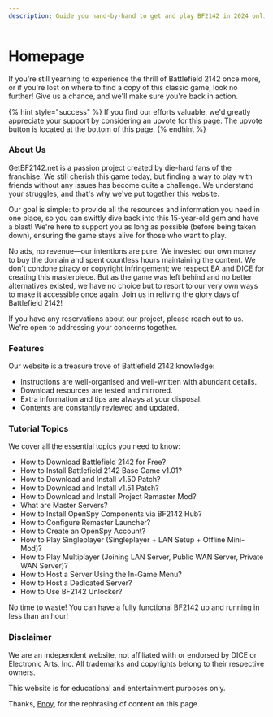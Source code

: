 ```yaml
---
description: Guide you hand-by-hand to get and play BF2142 in 2024 online for free!
---
```


# Homepage

If you're still yearning to experience the thrill of Battlefield 2142 once more, or if you're lost on where to find a copy of this classic game, look no further! Give us a chance, and we'll make sure you're back in action.

{% hint style="success" %}
If you find our efforts valuable, we'd greatly appreciate your support by considering an upvote for this page. The upvote button is located at the bottom of this page.
{% endhint %}

### About Us

GetBF2142.net is a passion project created by die-hard fans of the franchise. We still cherish this game today, but finding a way to play with friends without any issues has become quite a challenge. We understand your struggles, and that's why we've put together this website.

Our goal is simple: to provide all the resources and information you need in one place, so you can swiftly dive back into this 15-year-old gem and have a blast! We're here to support you as long as possible (before being taken down), ensuring the game stays alive for those who want to play.

No ads, no revenue—our intentions are pure. We invested our own money to buy the domain and spent countless hours maintaining the content. We don't condone piracy or copyright infringement; we respect EA and DICE for creating this masterpiece. But as the game was left behind and no better alternatives existed, we have no choice but to resort to our very own ways to make it accessible once again. Join us in reliving the glory days of Battlefield 2142!

If you have any reservations about our project, please reach out to us. We're open to addressing your concerns together.

### Features

Our website is a treasure trove of Battlefield 2142 knowledge:

* Instructions are well-organised and well-written with abundant details.
* Download resources are tested and mirrored.
* Extra information and tips are always at your disposal.
* Contents are constantly reviewed and updated.

### Tutorial Topics

We cover all the essential topics you need to know:

* How to Download Battlefield 2142 for Free?
* How to Install Battlefield 2142 Base Game v1.01?
* How to Download and Install v1.50 Patch?
* How to Download and Install v1.51 Patch?
* How to Download and Install Project Remaster Mod?
* What are Master Servers?&#x20;
* How to Install OpenSpy Components via BF2142 Hub?
* How to Configure Remaster Launcher?
* How to Create an OpenSpy Account?
* How to Play Singleplayer (Singleplayer + LAN Setup + Offline Mini-Mod)?
* How to Play Multiplayer (Joining LAN Server, Public WAN Server, Private WAN Server)?
* How to Host a Server Using the In-Game Menu?
* How to Host a Dedicated Server?
* How to Use BF2142 Unlocker?

No time to waste! You can have a fully functional BF2142 up and running in less than an hour!

### Disclaimer

We are an independent website, not affiliated with or endorsed by DICE or Electronic Arts, Inc. All trademarks and copyrights belong to their respective owners.&#x20;

This website is for educational and entertainment purposes only.

Thanks, [Enoy](https://gamefaqs.gamespot.com/boards/937913-battlefield-2142-northern-strike/80527949), for the rephrasing of content on this page.
